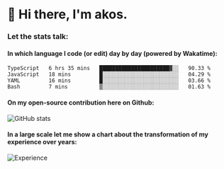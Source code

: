 # 👋 Hi there, I'm akos. 


### Let the stats talk:


#### In which language I code (or edit) day by day (powered by Wakatime): 

<!--START_SECTION:waka-->
```text
TypeScript   6 hrs 35 mins   ██████████████████████▓░░   90.33 % 
JavaScript   18 mins         █░░░░░░░░░░░░░░░░░░░░░░░░   04.29 % 
YAML         16 mins         █░░░░░░░░░░░░░░░░░░░░░░░░   03.66 % 
Bash         7 mins          ▒░░░░░░░░░░░░░░░░░░░░░░░░   01.63 % 
```
<!--END_SECTION:waka-->

#### On my open-source contribution here on Github:
 
![GitHub stats](https://github-readme-stats.vercel.app/api?username=akosbalasko)

#### In a large scale let me show a chart about the transformation of my experience over years:   

![Experience](https://cr-skills-chart-widget.azurewebsites.net/api/api?username=akosbalasko)

